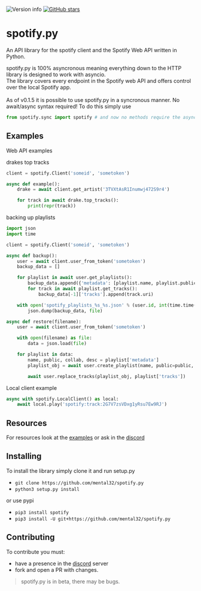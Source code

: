 ![Version info](https://img.shields.io/pypi/v/spotify.svg)
[![GitHub stars](https://img.shields.io/github/stars/mental32/spotify.py.svg)](https://github.com/mental32/spotify.py/stargazers)
# spotify.py

An API library for the spotify client and the Spotify Web API written in Python.

spotify.py is 100% asyncronous meaning everything down to the HTTP library is designed to work with asyncio.<br>The library covers every endpoint in the Spotify web API and offers control over the local Spotify app.<br><br>As of v0.1.5 it is possible to use spotify.py in a syncronous manner. No await/async syntax required! To do this simply use

```py
from spotify.sync import spotify # and now no methods require the async/await syntax.
```

## Examples

Web API examples

drakes top tracks
```py
client = spotify.Client('someid', 'sometoken')

async def example():
    drake = await client.get_artist('3TVXtAsR1Inumwj472S9r4')

    for track in await drake.top_tracks():
        print(repr(track))
```

backing up playlists
```py
import json
import time

client = spotify.Client('someid', 'sometoken')

async def backup():
	user = await client.user_from_token('sometoken')
	backup_data = []

	for playlist in await user.get_playlists():
		backup_data.append({'metadata': [playlist.name, playlist.public, playlist.collaborative, playlist.description], 'tracks': []})
		for track in await playlist.get_tracks():
			backup_data[-1]['tracks'].append(track.uri)

	with open('spotify_playlists_%s_%s.json' % (user.id, int(time.time())), 'w') as file:
		json.dump(backup_data, file)

async def restore(filename):
	user = await client.user_from_token('sometoken')

	with open(filename) as file:
		data = json.load(file)

	for playlist in data:
		name, public, collab, desc = playlist['metadata']
		playlist_obj = await user.create_playlist(name, public=public, collaborative=collab, description=desc)

		await user.replace_tracks(playlist_obj, playlist['tracks'])
```

Local client example
```py
async with spotify.LocalClient() as local:
    await local.play('spotify:track:2G7V7zsVDxg1yRsu7Ew9RJ')
```

## Resources

For resources look at the [examples](https://github.com/mental32/spotify.py/tree/master/examples) or ask in the [discord](https://discord.gg/k43FSFF)

## Installing

To install the library simply clone it and run setup.py
- `git clone https://github.com/mental32/spotify.py`
- `python3 setup.py install`

or use pypi

- `pip3 install spotify`
- `pip3 install -U git+https://github.com/mental32/spotify.py`

## Contributing
To contribute you must:
- have a presence in the [discord](https://discord.gg/k43FSFF) server
- fork and open a PR with changes.

> spotify.py is in beta, there may be bugs.

